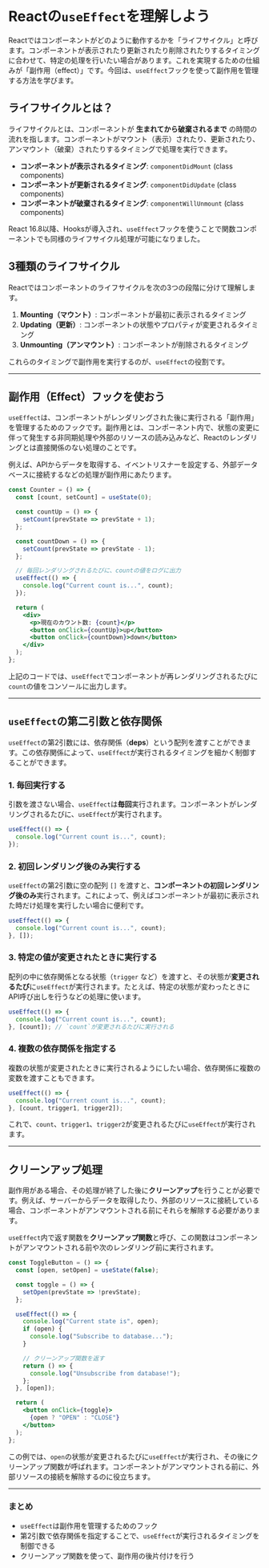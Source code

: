 # Reactの`useEffect`を理解しよう

Reactではコンポーネントがどのように動作するかを「ライフサイクル」と呼びます。コンポーネントが表示されたり更新されたり削除されたりするタイミングに合わせて、特定の処理を行いたい場合があります。これを実現するための仕組みが「副作用（effect）」です。今回は、`useEffect`フックを使って副作用を管理する方法を学びます。

## ライフサイクルとは？

ライフサイクルとは、コンポーネントが **生まれてから破棄されるまで** の時間の流れを指します。コンポーネントがマウント（表示）されたり、更新されたり、アンマウント（破棄）されたりするタイミングで処理を実行できます。

- **コンポーネントが表示されるタイミング**: `componentDidMount` (class components)
- **コンポーネントが更新されるタイミング**: `componentDidUpdate` (class components)
- **コンポーネントが破棄されるタイミング**: `componentWillUnmount` (class components)

React 16.8以降、Hooksが導入され、`useEffect`フックを使うことで関数コンポーネントでも同様のライフサイクル処理が可能になりました。

## 3種類のライフサイクル

Reactではコンポーネントのライフサイクルを次の3つの段階に分けて理解します。

1. **Mounting（マウント）**: コンポーネントが最初に表示されるタイミング
2. **Updating（更新）**: コンポーネントの状態やプロパティが変更されるタイミング
3. **Unmounting（アンマウント）**: コンポーネントが削除されるタイミング

これらのタイミングで副作用を実行するのが、`useEffect`の役割です。

---

## 副作用（Effect）フックを使おう

`useEffect`は、コンポーネントがレンダリングされた後に実行される「副作用」を管理するためのフックです。副作用とは、コンポーネント内で、状態の変更に伴って発生する非同期処理や外部のリソースの読み込みなど、Reactのレンダリングとは直接関係のない処理のことです。

例えば、APIからデータを取得する、イベントリスナーを設定する、外部データベースに接続するなどの処理が副作用にあたります。

```jsx
const Counter = () => {
  const [count, setCount] = useState(0);

  const countUp = () => {
    setCount(prevState => prevState + 1);
  };

  const countDown = () => {
    setCount(prevState => prevState - 1);
  };

  // 毎回レンダリングされるたびに、countの値をログに出力
  useEffect(() => {
    console.log("Current count is...", count);
  });

  return (
    <div>
      <p>現在のカウント数: {count}</p>
      <button onClick={countUp}>up</button>
      <button onClick={countDown}>down</button>
    </div>
  );
};
```

上記のコードでは、`useEffect`でコンポーネントが再レンダリングされるたびに`count`の値をコンソールに出力します。

---

## `useEffect`の第二引数と依存関係

`useEffect`の第2引数には、依存関係（**deps**）という配列を渡すことができます。この依存関係によって、`useEffect`が実行されるタイミングを細かく制御することができます。

### 1. **毎回実行する**

引数を渡さない場合、`useEffect`は**毎回**実行されます。コンポーネントがレンダリングされるたびに、`useEffect`が実行されます。

```jsx
useEffect(() => {
  console.log("Current count is...", count);
});
```

### 2. **初回レンダリング後のみ実行する**

`useEffect`の第2引数に空の配列 `[]` を渡すと、**コンポーネントの初回レンダリング後のみ**実行されます。これによって、例えばコンポーネントが最初に表示された時だけ処理を実行したい場合に便利です。

```jsx
useEffect(() => {
  console.log("Current count is...", count);
}, []);
```

### 3. **特定の値が変更されたときに実行する**

配列の中に依存関係となる状態（`trigger` など）を渡すと、その状態が**変更されるたび**に`useEffect`が実行されます。たとえば、特定の状態が変わったときにAPI呼び出しを行うなどの処理に使います。

```jsx
useEffect(() => {
  console.log("Current count is...", count);
}, [count]); // `count`が変更されるたびに実行される
```

### 4. **複数の依存関係を指定する**

複数の状態が変更されたときに実行されるようにしたい場合、依存関係に複数の変数を渡すこともできます。

```jsx
useEffect(() => {
  console.log("Current count is...", count);
}, [count, trigger1, trigger2]);
```

これで、`count`、`trigger1`、`trigger2`が変更されるたびに`useEffect`が実行されます。

---

## クリーンアップ処理

副作用がある場合、その処理が終了した後に**クリーンアップ**を行うことが必要です。例えば、サーバーからデータを取得したり、外部のリソースに接続している場合、コンポーネントがアンマウントされる前にそれらを解除する必要があります。

`useEffect`内で返す関数を**クリーンアップ関数**と呼び、この関数はコンポーネントがアンマウントされる前や次のレンダリング前に実行されます。

```jsx
const ToggleButton = () => {
  const [open, setOpen] = useState(false);

  const toggle = () => {
    setOpen(prevState => !prevState);
  };

  useEffect(() => {
    console.log("Current state is", open);
    if (open) {
      console.log("Subscribe to database...");
    }

    // クリーンアップ関数を返す
    return () => {
      console.log("Unsubscribe from database!");
    };
  }, [open]);

  return (
    <button onClick={toggle}>
      {open ? "OPEN" : "CLOSE"}
    </button>
  );
};
```

この例では、`open`の状態が変更されるたびに`useEffect`が実行され、その後にクリーンアップ関数が呼ばれます。コンポーネントがアンマウントされる前に、外部リソースの接続を解除するのに役立ちます。

---

### まとめ

- `useEffect`は副作用を管理するためのフック
- 第2引数で依存関係を指定することで、`useEffect`が実行されるタイミングを制御できる
- クリーンアップ関数を使って、副作用の後片付けを行う
